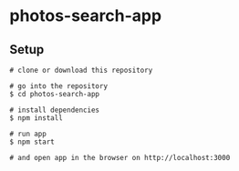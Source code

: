 # photos-search-app

## Setup
```
# clone or download this repository

# go into the repository
$ cd photos-search-app

# install dependencies
$ npm install

# run app
$ npm start

# and open app in the browser on http://localhost:3000
```
